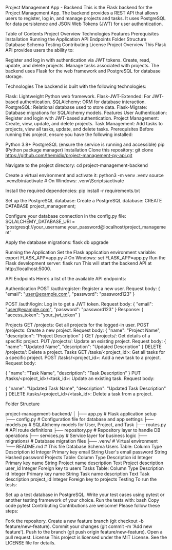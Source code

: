 Project Management App - Backend
This is the Flask backend for the Project Management App. The backend provides a REST API that allows users to register, log in, and manage projects and tasks. It uses PostgreSQL for data persistence and JSON Web Tokens (JWT) for user authentication.

Table of Contents
Project Overview
Technologies
Features
Prerequisites
Installation
Running the Application
API Endpoints
Folder Structure
Database Schema
Testing
Contributing
License
Project Overview
This Flask API provides users the ability to:

Register and log in with authentication via JWT tokens.
Create, read, update, and delete projects.
Manage tasks associated with projects.
The backend uses Flask for the web framework and PostgreSQL for database storage.

Technologies
The backend is built with the following technologies:

Flask: Lightweight Python web framework.
Flask-JWT-Extended: For JWT-based authentication.
SQLAlchemy: ORM for database interaction.
PostgreSQL: Relational database used to store data.
Flask-Migrate: Database migrations for SQLAlchemy models.
Features
User Authentication: Register and login with JWT-based authentication.
Project Management: Create, view, update, and delete projects.
Task Management: Add tasks to projects, view all tasks, update, and delete tasks.
Prerequisites
Before running this project, ensure you have the following installed:

Python 3.8+
PostgreSQL (ensure the service is running and accessible)
pip (Python package manager)
Installation
Clone this repository: git clone https://github.com/themidix/project-management-py-api.git

Navigate to the project directory: cd project-management-backend

Create a virtual environment and activate it: python3 -m venv .venv
source .venv/bin/activate  # On Windows: .venv\Scripts\activate

Install the required dependencies: pip install -r requirements.txt

Set up the PostgreSQL database:
Create a PostgreSQL database: CREATE DATABASE project_management;

Configure your database connection in the config.py file: 
SQLALCHEMY_DATABASE_URI = 'postgresql://your_username:your_password@localhost/project_management'

Apply the database migrations: flask db upgrade

Running the Application
Set the Flask application environment variable: export FLASK_APP=app.py  # On Windows: set FLASK_APP=app.py
Run the Flask development server: flask run
This will start the backend API at http://localhost:5000.

API Endpoints
Here’s a list of the available API endpoints:

Authentication
POST /auth/register: Register a new user.
Request body:
{
  "email": "user@example.com",
  "password": "password123"
}

POST /auth/login: Log in to get a JWT token.
Request body:
{
  "email": "user@example.com",
  "password": "password123"
}
Response:
{
  "access_token": "your_jwt_token"
}

Projects
GET /projects: Get all projects for the logged-in user.
POST /projects: Create a new project.
Request body:
{
  "name": "Project Name",
  "description": "Project Description"
}
GET /projects/<id>: Get details of a specific project.
PUT /projects/<id>: Update an existing project.
Request body:
{
  "name": "Updated Name",
  "description": "Updated Description"
}
DELETE /projects/<id>: Delete a project.
Tasks
GET /tasks/<project_id>: Get all tasks for a specific project.
POST /tasks/<project_id>: Add a new task to a project.
Request body:

{
  "name": "Task Name",
  "description": "Task Description"
}
PUT /tasks/<project_id>/<task_id>: Update an existing task.
Request body:

{
  "name": "Updated Task Name",
  "description": "Updated Task Description"
}
DELETE /tasks/<project_id>/<task_id>: Delete a task from a project.

Folder Structure

project-management-backend/
│
├── app.py              # Flask application setup
├── config.py           # Configuration file for database and app settings
├── models.py           # SQLAlchemy models for User, Project, and Task
├── routes.py           # API route definitions
├── repository.py       # Repository layer to handle DB operations
├── services.py         # Service layer for business logic
├── migrations/         # Database migration files
├── .venv/              # Virtual environment
└── README.md           # This file
Database Schema
Users Table:
Column	Type	Description
id	Integer	Primary key
email	String	User's email
password	String	Hashed password
Projects Table:
Column	Type	Description
id	Integer	Primary key
name	String	Project name
description	Text	Project description
user_id	Integer	Foreign key to users
Tasks Table:
Column	Type	Description
id	Integer	Primary key
name	String	Task name
description	Text	Task description
project_id	Integer	Foreign key to projects
Testing
To run the tests:

Set up a test database in PostgreSQL.
Write your test cases using pytest or another testing framework of your choice.
Run the tests with:
bash
Copy code
pytest
Contributing
Contributions are welcome! Please follow these steps:

Fork the repository.
Create a new feature branch (git checkout -b feature/new-feature).
Commit your changes (git commit -m 'Add new feature').
Push to the branch (git push origin feature/new-feature).
Open a pull request.
License
This project is licensed under the MIT License. See the LICENSE file for details.